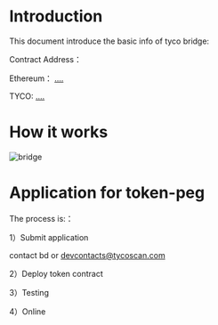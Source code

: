 # Introduction
This document introduce the basic info of tyco bridge:

Contract Address：

Ethereum： [....](https://etherscan.io/address/....)

TYCO: [....](https://tycoinfo.com/address/....)

# How it works

![bridge](../images/bridge.png)

# Application for token-peg

The process is:：

1）Submit application

contact bd or <devcontacts@tycoscan.com>

2）Deploy token contract

3）Testing

4）Online